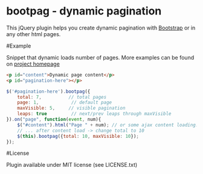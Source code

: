 bootpag - dynamic pagination
============================

This jQuery plugin helps you create dynamic pagination with [Bootstrap](http://getbootstrap.com/) or in any other html
pages.

#Example

Snippet that dynamic loads number of pages.
More examples can be found on [project homepage](http://botmonster.com/jquery-bootpag/)

```html
<p id="content">Dynamic page content</p>
<p id="pagination-here"></p>
```

```javascript
$('#pagination-here').bootpag({
    total: 7,          // total pages
    page: 1,            // default page
    maxVisible: 5,     // visible pagination
    leaps: true         // next/prev leaps through maxVisible
}).on("page", function(event, num){
    $("#content").html("Page " + num); // or some ajax content loading...
    // ... after content load -> change total to 10
    $(this).bootpag({total: 10, maxVisible: 10});
}); 

```

#License

Plugin available under MIT license (see LICENSE.txt)
